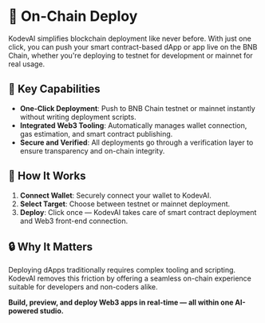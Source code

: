 # 🚀 On-Chain Deploy

KodevAI simplifies blockchain deployment like never before. With just one click, you can push your smart contract-based dApp or app live on the BNB Chain, whether you're deploying to testnet for development or mainnet for real usage.

## 🔑 Key Capabilities

* **One-Click Deployment**: Push to BNB Chain testnet or mainnet instantly without writing deployment scripts.
* **Integrated Web3 Tooling**: Automatically manages wallet connection, gas estimation, and smart contract publishing.
* **Secure and Verified**: All deployments go through a verification layer to ensure transparency and on-chain integrity.

## 🌉 How It Works

1. **Connect Wallet**: Securely connect your wallet to KodevAI.
2. **Select Target**: Choose between testnet or mainnet deployment.
3. **Deploy**: Click once — KodevAI takes care of smart contract deployment and Web3 front-end connection.

## 🔒 Why It Matters

Deploying dApps traditionally requires complex tooling and scripting. KodevAI removes this friction by offering a seamless on-chain experience suitable for developers and non-coders alike.

**Build, preview, and deploy Web3 apps in real-time — all within one AI-powered studio.**

